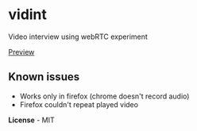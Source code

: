 # vidint

Video interview using webRTC experiment

[Preview](https://vidint.parseapp.com/)

## Known issues

* Works only in firefox (chrome doesn't record audio)
* Firefox couldn't repeat played video

**License** - MIT
